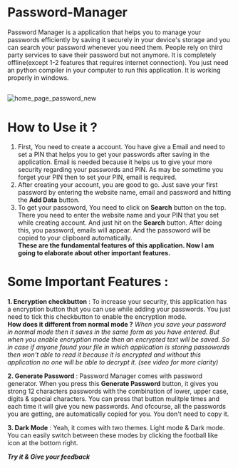 # Password-Manager
Password Manager is a application that helps you to manage your passwords efficiently by saving it securely in your device's storage and you can search your password whenever you need them. People rely on third party services to save their password but not anymore. It is completely offline(except 1-2 features that requires internet connection). You just need an python compiler in your computer to run this application. It is working properly in windows. 
##
![home_page_password_new](https://user-images.githubusercontent.com/76703822/174790721-9e513cae-9a8a-4bc7-a5ae-048d0eb062f7.jpg)

# How to Use it ?
1. First, You need to create a account. You have give a Email and need to set a PIN that helps you to get your passwords after saving in the application. Email is needed because it helps us to give your more security regarding your passwords and PIN. As may be sometime you forget your PIN then to set your PIN, email is required.
2. After creating your account, you are good to go. Just save your first password by entering the website name, email and password and hitting the <b>Add Data</b> button.
3. To get your passoword, You need to click on <b>Search</b> button on the top. There you need to enter the website name and your PIN that you set while creating account. And just hit on the <b>Search</b> button. After doing this, you password, emails will appear. And the passoword will be copied to your clipboard automatically.<br>
<b>These are the fundamental features of this application. Now I am going to elaborate about other important features.</b>

# Some Important Features :
<b>1. Encryption checkbutton</b> : To increase your security, this application has a encryption button that you can use while adding your passwords. You just need to tick this checkbutton to enable the encryption mode.<br>
  <b>How does it different from normal mode ?</b> <i>When you save your password in normal mode then it saves in the same form as you have entered. But when you enable encryption mode then an encrypted text will be saved. So in case if anyone found your file in which application is storing passowords then won't able to read it because it is encrypted and without this application no one will be able to decrypt it. (see video for more clarity)</i><br>
  
<b>2. Generate Password</b> : Password Manager comes with password generator. When you press this <b>Generate Password</b> button, it gives you strong 12 characters passwords with the combination of lower, upper case, digits & special characters. You can press that button mulitple times and each time it will give you new passwords. And ofcourse, all the passwords you are getting, are automatically copied for you. You don't need to copy it.

<b>3. Dark Mode</b> : Yeah, it comes with two themes. Light mode & Dark mode. You can easily switch between these modes by clicking the football like icon at the bottom right.

<b><i>Try it & Give your feedback</i></b>
